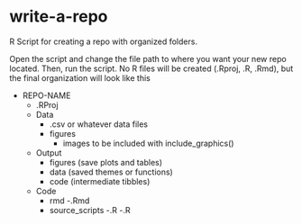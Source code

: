 # write-a-repo
R Script for creating a repo with organized folders.

Open the script and change the file path to where you want your new repo located. Then, run the script. No R files will be created (.Rproj, .R, .Rmd), but the final organization will look like this


* REPO-NAME
  * .RProj
  * Data
    - .csv or whatever data files
    - figures
      - images to be included with include_graphics()
  * Output
    - figures (save plots and tables)
    - data (saved themes or functions)
    - code (intermediate tibbles)
  * Code
    - rmd
      -.Rmd
    - source_scripts
      -.R
      -.R
